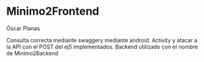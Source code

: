 # Minimo2Frontend 
Óscar Planas

Consulta correcta mediante swaggery  mediante android. Activity y atacar a la API con el POST del ej5 implementados. Backend utilizado con el nombre de Minimo2Backend
